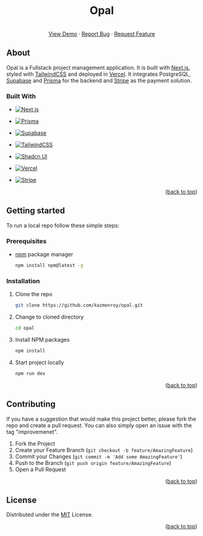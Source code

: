 <a name="readme-top"></a>

<div align="center">

<h1 align="center">Opal</h1>

  <p align="center">
    <br />
    <a href="https://opal-next.vercel.app/">View Demo</a>
    ·
    <a href="https://github.com/kazmonroy/opal/issues">Report Bug</a>
    ·
    <a href="https://github.com/kazmonroy/opal/issues">Request Feature</a>
  </p>
</div>

## About

Opal is a Fullstack project management application. It is built with [Next.js](https://nextjs.org/), styled with [TailwindCSS](https://tailwindcss.com/) and deployed in [Vercel](https://vercel.com/). It integrates PostgreSQL, [Supabase](https://supabase.com/) and [Prisma](https://www.prisma.io/) for the backend and [Stripe](https://stripe.com/) as the payment solution.

### Built With

- [![Next.js](https://img.shields.io/badge/Next.js-0A0A0A?style=for-the-badge&logo=nextdotjs&logoColor=white)](https://nextjs.org/)

- [![Prisma](https://img.shields.io/badge/Prisma-0A0A0A?style=for-the-badge&logo=prisma&logoColor=white)](https://www.prisma.io/)

- [![Supabase](https://img.shields.io/badge/Supabase-0A0A0A?style=for-the-badge&logo=supabase&logoColor=3dcf8e)](https://supabase.com/)

- [![TailwindCSS](https://img.shields.io/badge/Tailwind-0D2339?style=for-the-badge&logo=tailwindcss&logoColor=0DA6E9)](https://tailwindcss.com/)

- [![Shadcn UI](https://img.shields.io/badge/Shadcnui-0A0A0A?style=for-the-badge&logo=chakra-ui&logoColor=white)](https://ui.shadcn.com/)

- [![Vercel](https://img.shields.io/badge/Vercel-0A0A0A?style=for-the-badge&logo=vercel&logoColor=white)](https://vercel.com/)

- [![Stripe](https://img.shields.io/badge/Stripe-6860FF?style=for-the-badge&logo=stripe&logoColor=white)](https://stripe.com/)

<p align="right">(<a href="#readme-top">back to top</a>)</p>

## Getting started

To run a local repo follow these simple steps:

### Prerequisites

- [npm](https://pip.pypa.io/en/stable/) package manager

  ```sh
  npm install npm@latest -g
  ```

### Installation

1. Clone the repo

   ```sh
   git clone https://github.com/kazmonroy/opal.git
   ```

2. Change to cloned directory

   ```sh
   cd opal
   ```

3. Install NPM packages

   ```sh
   npm install
   ```

4. Start project locally

   ```sh
   npm run dev
   ```

<p align="right">(<a href="#readme-top">back to top</a>)</p>

## Contributing

If you have a suggestion that would make this project better, please fork the repo and create a pull request. You can also simply open an issue with the tag "improvemenet".

1. Fork the Project
2. Create your Feature Branch (`git checkout -b feature/AmazingFeature`)
3. Commit your Changes (`git commit -m 'Add some AmazingFeature'`)
4. Push to the Branch (`git push origin feature/AmazingFeature`)
5. Open a Pull Request

<p align="right">(<a href="#readme-top">back to top</a>)</p>

## License

Distributed under the [MIT](https://choosealicense.com/licenses/mit/) License.

<p align="right">(<a href="#readme-top">back to top</a>)</p>
